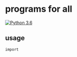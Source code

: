 # programs for all
              
[![Python 3.6](https://img.shields.io/badge/python-3.6-blue.svg)](https://www.python.org/downloads/release/python-360/)   


## usage
```
import 
```